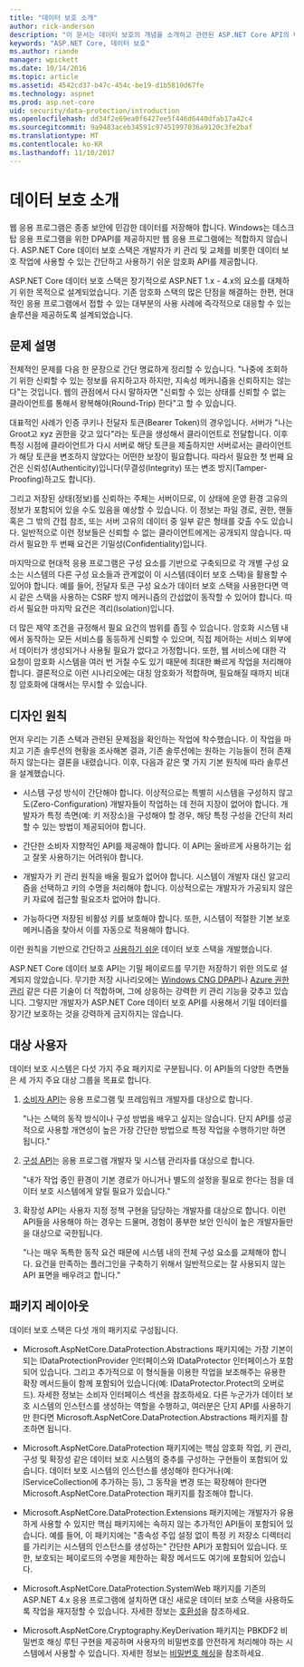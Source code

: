 ```yaml
---
title: "데이터 보호 소개"
author: rick-anderson
description: "이 문서는 데이터 보호의 개념을 소개하고 관련된 ASP.NET Core API의 디자인 원칙을 간략하게 설명합니다."
keywords: "ASP.NET Core, 데이터 보호"
ms.author: riande
manager: wpickett
ms.date: 10/14/2016
ms.topic: article
ms.assetid: 4542cd37-b47c-454c-be19-d1b5810d67fe
ms.technology: aspnet
ms.prod: asp.net-core
uid: security/data-protection/introduction
ms.openlocfilehash: dd34f2e69ea0f6427ee5f446d6440dfab17a42c4
ms.sourcegitcommit: 9a9483aceb34591c97451997036a9120c3fe2baf
ms.translationtype: MT
ms.contentlocale: ko-KR
ms.lasthandoff: 11/10/2017
---
```

# <a name="introduction-to-data-protection"></a>데이터 보호 소개

웹 응용 프로그램은 종종 보안에 민감한 데이터를 저장해야 합니다. Windows는 데스크탑 응용 프로그램을 위한 DPAPI를 제공하지만 웹 응용 프로그램에는 적합하지 않습니다. ASP.NET Core 데이터 보호 스택은 개발자가 키 관리 및 교체를 비롯한 데이터 보호 작업에 사용할 수 있는 간단하고 사용하기 쉬운 암호화 API를 제공합니다.

ASP.NET Core 데이터 보호 스택은 장기적으로 ASP.NET 1.x - 4.x의 요소를 대체하기 위한 목적으로 설계되었습니다. 기존 암호화 스택의 많은 단점을 해결하는 한편, 현대적인 응용 프로그램에서 접할 수 있는 대부분의 사용 사례에 즉각적으로 대응할 수 있는 솔루션을 제공하도록 설계되었습니다.

## <a name="problem-statement"></a>문제 설명

전체적인 문제를 다음 한 문장으로 간단 명료하게 정리할 수 있습니다. "나중에 조회하기 위한 신뢰할 수 있는 정보를 유지하고자 하지만, 지속성 메커니즘을 신뢰하지는 않는다"는 것입니다. 웹의 관점에서 다시 말하자면 "신뢰할 수 있는 상태를 신뢰할 수 없는 클라이언트를 통해서 왕복해야(Round-Trip) 한다"고 할 수 있습니다.

대표적인 사례가 인증 쿠키나 전달자 토큰(Bearer Token)의 경우입니다. 서버가 "나는 Groot고 xyz 권한을 갖고 있다"라는 토큰을 생성해서 클라이언트로 전달합니다. 이후 특정 시점에 클라이언트가 다시 서버로 해당 토큰을 제출하지만 서버로서는 클라이언트가 해당 토큰을 변조하지 않았다는 어떤한 보장이 필요합니다. 따라서 필요한 첫 번째 요건은 신뢰성(Authenticity)입니다(무결성(Integrity) 또는 변조 방지(Tamper-Proofing)하고도 합니다).

그리고 저장된 상태(정보)를 신뢰하는 주체는 서버이므로, 이 상태에 운영 환경 고유의 정보가 포함되어 있을 수도 있음을 예상할 수 있습니다. 이 정보는 파일 경로, 권한, 핸들 혹은 그 밖의 간접 참조, 또는 서버 고유의 데이터 중 일부 같은 형태를 갖출 수도 있습니다. 일반적으로 이런 정보들은 신뢰할 수 없는 클라이언트에게는 공개되지 않습니다. 따라서 필요한 두 번째 요건은 기밀성(Confidentiality)입니다.

마지막으로 현대적 응용 프로그램은 구성 요소를 기반으로 구축되므로 각 개별 구성 요소는 시스템의 다른 구성 요소들과 관계없이 이 시스템(데이터 보호 스택)을 활용할 수 있어야 합니다. 예를 들어, 전달자 토큰 구성 요소가 데이터 보호 스택을 사용한다면 역시 같은 스택을 사용하는 CSRF 방지 메커니즘의 간섭없이 동작할 수 있어야 합니다. 따라서 필요한 마지막 요건은 격리(Isolation)입니다.

더 많은 제약 조건을 규정해서 필요 요건의 범위를 좁힐 수 있습니다. 암호화 시스템 내에서 동작하는 모든 서비스를 동등하게 신뢰할 수 있으며, 직접 제어하는 서비스 외부에서 데이터가 생성되거나 사용될 필요가 없다고 가정합니다. 또한, 웹 서비스에 대한 각 요청이 암호화 시스템을 여러 번 거칠 수도 있기 때문에 최대한 빠르게 작업을 처리해야 합니다. 결론적으로 이런 시나리오에는 대칭 암호화가 적합하며, 필요해질 때까지 비대칭 암호화에 대해서는 무시할 수 있습니다.

## <a name="design-philosophy"></a>디자인 원칙

먼저 우리는 기존 스택과 관련된 문제점을 확인하는 작업에 착수했습니다. 이 작업을 마치고 기존 솔루션의 현황을 조사해본 결과, 기존 솔루션에는 원하는 기능들이 전혀 존재하지 않는다는 결론을 내렸습니다. 이후, 다음과 같은 몇 가지 기본 원칙에 따라 솔루션을 설계했습니다.

* 시스템 구성 방식이 간단해야 합니다. 이상적으로는 특별히 시스템을 구성하지 않고도(Zero-Configuration) 개발자들이 작업하는 데 전혀 지장이 없어야 합니다. 개발자가 특정 측면(예: 키 저장소)을 구성해야 할 경우, 해당 특정 구성을 간단히 처리할 수 있는 방법이 제공되어야 합니다.

* 간단한 소비자 지향적인 API를 제공해야 합니다. 이 API는 올바르게 사용하기는 쉽고 잘못 사용하기는 어려워야 합니다.

* 개발자가 키 관리 원칙을 배울 필요가 없어야 합니다. 시스템이 개발자 대신 알고리즘을 선택하고 키의 수명을 처리해야 합니다. 이상적으로는 개발자가 가공되지 않은 키 자료에 접근할 필요조차 없어야 합니다.

* 가능하다면 저장된 비활성 키를 보호해야 합니다. 또한, 시스템이 적절한 기본 보호 메커니즘을 찾아서 이를 자동으로 적용해야 합니다.

이런 원칙을 기반으로 간단하고 [사용하기 쉬운](using-data-protection.md) 데이터 보호 스택을 개발했습니다.

ASP.NET Core 데이터 보호 API는 기밀 페이로드를 무기한 저장하기 위한 의도로 설계되지 않았습니다. 무기한 저장 시나리오에는 [Windows CNG DPAPI](https://msdn.microsoft.com/library/windows/desktop/hh706794%28v=vs.85%29.aspx)나 [Azure 권한 관리](https://docs.microsoft.com/rights-management/) 같은 다른 기술이 더 적합하며, 그에 상응하는 강력한 키 관리 기능을 갖추고 있습니다. 그렇지만 개발자가 ASP.NET Core 데이터 보호 API를 사용해서 기밀 데이터를 장기간 보호하는 것을 강력하게 금지하지는 않습니다.

## <a name="audience"></a>대상 사용자

데이터 보호 시스템은 다섯 가지 주요 패키지로 구분됩니다. 이 API들의 다양한 측면들은 세 가지 주요 대상 그룹을 목표로 합니다.

1. [소비자 API](consumer-apis/overview.md)는 응용 프로그램 및 프레임워크 개발자를 대상으로 합니다.

   "나는 스택의 동작 방식이나 구성 방법을 배우고 싶지는 않습니다. 단지 API를 성공적으로 사용할 개연성이 높은 가장 간단한 방법으로 특정 작업을 수행하기만 하면 됩니다."

2. [구성 API](configuration/overview.md)는 응용 프로그램 개발자 및 시스템 관리자를 대상으로 합니다.

   "내가 작업 중인 환경이 기본 경로가 아니거나 별도의 설정을 필요로 한다는 점을 데이터 보호 시스템에게 알릴 필요가 있습니다."
   
3. 확장성 API는 사용자 지정 정책 구현을 담당하는 개발자를 대상으로 합니다. 이런 API들을 사용해야 하는 경우는 드물며, 경험이 풍부한 보안 인식이 높은 개발자들만을 대상으로 국한됩니다.

   "나는 매우 독특한 동작 요건 때문에 시스템 내의 전체 구성 요소를 교체해야 합니다. 요건을 만족하는 플러그인을 구축하기 위해서 일반적으로는 잘 사용되지 않는 API 표면을 배우려고 합니다."

## <a name="package-layout"></a>패키지 레이아웃

데이터 보호 스택은 다섯 개의 패키지로 구성됩니다.

* Microsoft.AspNetCore.DataProtection.Abstractions 패키지에는 가장 기본이 되는 IDataProtectionProvider 인터페이스와 IDataProtector 인터페이스가 포함되어 있습니다. 그리고 추가적으로 이 형식들을 이용한 작업을 보조해주는 유용한 확장 메서드들이 함께 포함되어 있습니다(예: IDataProtector.Protect의 오버로드). 자세한 정보는 소비자 인터페이스 섹션을 참조하세요. 다른 누군가가 데이터 보호 시스템의 인스턴스를 생성하는 역할을 수행하고, 여러분은 단지 API를 사용하기만 한다면 Microsoft.AspNetCore.DataProtection.Abstractions 패키지를 참조하면 됩니다.

* Microsoft.AspNetCore.DataProtection 패키지에는 핵심 암호화 작업, 키 관리, 구성 및 확장성 같은 데이터 보호 시스템의 중추를 구성하는 구현들이 포함되어 있습니다. 데이터 보호 시스템의 인스턴스를 생성해야 한다거나(예: IServiceCollection에 추가하는 등), 그 동작을 변경 또는 확장해야 한다면 Microsoft.AspNetCore.DataProtection 패키지를 참조해야 합니다.

* Microsoft.AspNetCore.DataProtection.Extensions 패키지에는 개발자가 유용하게 사용할 수 있지만 핵심 패키지에는 속하지 않는 추가적인 API들이 포함되어 있습니다. 예를 들어, 이 패키지에는 "종속성 주입 설정 없이 특정 키 저장소 디렉터리를 가리키는 시스템의 인스턴스를 생성하는" 간단한 API가 포함되어 있습니다. 또한, 보호되는 페이로드의 수명을 제한하는 확장 메서드도 여기에 포함되어 있습니다.

* Microsoft.AspNetCore.DataProtection.SystemWeb 패키지를 기존의 ASP.NET 4.x 응용 프로그램에 설치하면 대신 새로운 데이터 보호 스택을 사용하도록 작업을 재지정할 수 있습니다. 자세한 정보는 [호환성](compatibility/replacing-machinekey.md#compatibility-replacing-machinekey)을 참조하세요.

* Microsoft.AspNetCore.Cryptography.KeyDerivation 패키지는 PBKDF2 비밀번호 해싱 루틴 구현을 제공하며 사용자의 비밀번호를 안전하게 처리해야 하는 시스템에서 사용할 수 있습니다. 자세한 정보는 [비밀번호 해싱](consumer-apis/password-hashing.md)을 참조하세요.
